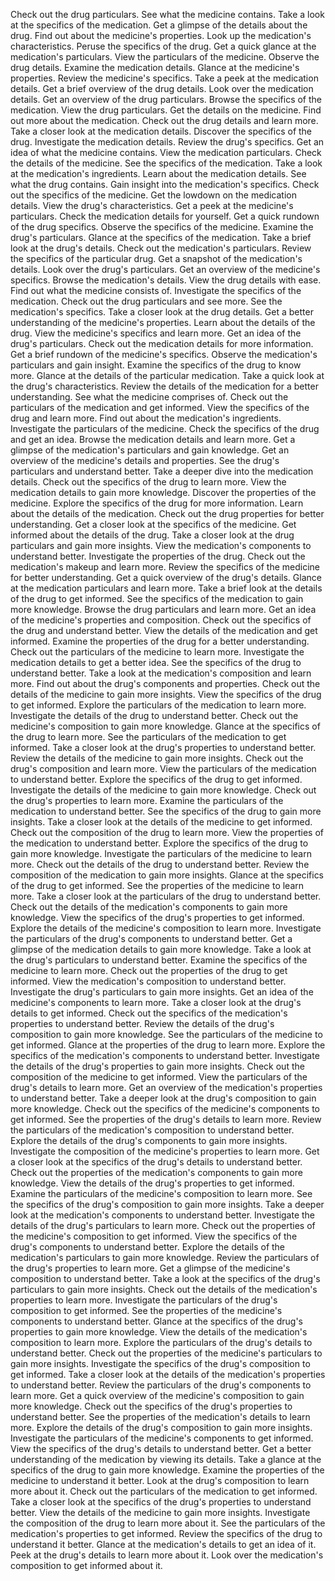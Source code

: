 Check out the drug particulars.
See what the medicine contains.
Take a look at the specifics of the medication.
Get a glimpse of the details about the drug.
Find out about the medicine's properties.
Look up the medication's characteristics.
Peruse the specifics of the drug.
Get a quick glance at the medication's particulars.
View the particulars of the medicine.
Observe the drug details.
Examine the medication details.
Glance at the medicine's properties.
Review the medicine's specifics.
Take a peek at the medication details.
Get a brief overview of the drug details.
Look over the medication details.
Get an overview of the drug particulars.
Browse the specifics of the medication.
View the drug particulars.
Get the details on the medicine.
Find out more about the medication.
Check out the drug details and learn more.
Take a closer look at the medication details.
Discover the specifics of the drug.
Investigate the medication details.
Review the drug's specifics.
Get an idea of what the medicine contains.
View the medication particulars.
Check the details of the medicine.
See the specifics of the medication.
Take a look at the medication's ingredients.
Learn about the medication details.
See what the drug contains.
Gain insight into the medication's specifics.
Check out the specifics of the medicine.
Get the lowdown on the medication details.
View the drug's characteristics.
Get a peek at the medicine's particulars.
Check the medication details for yourself.
Get a quick rundown of the drug specifics.
Observe the specifics of the medicine.
Examine the drug's particulars.
Glance at the specifics of the medication.
Take a brief look at the drug's details.
Check out the medication's particulars.
Review the specifics of the particular drug.
Get a snapshot of the medication's details.
Look over the drug's particulars.
Get an overview of the medicine's specifics.
Browse the medication's details.
View the drug details with ease.
Find out what the medicine consists of.
Investigate the specifics of the medication.
Check out the drug particulars and see more.
See the medication's specifics.
Take a closer look at the drug details.
Get a better understanding of the medicine's properties.
Learn about the details of the drug.
View the medicine's specifics and learn more.
Get an idea of the drug's particulars.
Check out the medication details for more information.
Get a brief rundown of the medicine's specifics.
Observe the medication's particulars and gain insight.
Examine the specifics of the drug to know more.
Glance at the details of the particular medication.
Take a quick look at the drug's characteristics.
Review the details of the medication for a better understanding.
See what the medicine comprises of.
Check out the particulars of the medication and get informed.
View the specifics of the drug and learn more.
Find out about the medication's ingredients.
Investigate the particulars of the medicine.
Check the specifics of the drug and get an idea.
Browse the medication details and learn more.
Get a glimpse of the medication's particulars and gain knowledge.
Get an overview of the medicine's details and properties.
See the drug's particulars and understand better.
Take a deeper dive into the medication details.
Check out the specifics of the drug to learn more.
View the medication details to gain more knowledge.
Discover the properties of the medicine.
Explore the specifics of the drug for more information.
Learn about the details of the medication.
Check out the drug properties for better understanding.
Get a closer look at the specifics of the medicine.
Get informed about the details of the drug.
Take a closer look at the drug particulars and gain more insights.
View the medication's components to understand better.
Investigate the properties of the drug.
Check out the medication's makeup and learn more.
Review the specifics of the medicine for better understanding.
Get a quick overview of the drug's details.
Glance at the medication particulars and learn more.
Take a brief look at the details of the drug to get informed.
See the specifics of the medication to gain more knowledge.
Browse the drug particulars and learn more.
Get an idea of the medicine's properties and composition.
Check out the specifics of the drug and understand better.
View the details of the medication and get informed.
Examine the properties of the drug for a better understanding.
Check out the particulars of the medicine to learn more.
Investigate the medication details to get a better idea.
See the specifics of the drug to understand better.
Take a look at the medication's composition and learn more.
Find out about the drug's components and properties.
Check out the details of the medicine to gain more insights.
View the specifics of the drug to get informed.
Explore the particulars of the medication to learn more.
Investigate the details of the drug to understand better.
Check out the medicine's composition to gain more knowledge.
Glance at the specifics of the drug to learn more.
See the particulars of the medication to get informed.
Take a closer look at the drug's properties to understand better.
Review the details of the medicine to gain more insights.
Check out the drug's composition and learn more.
View the particulars of the medication to understand better.
Explore the specifics of the drug to get informed.
Investigate the details of the medicine to gain more knowledge.
Check out the drug's properties to learn more.
Examine the particulars of the medication to understand better.
See the specifics of the drug to gain more insights.
Take a closer look at the details of the medicine to get informed.
Check out the composition of the drug to learn more.
View the properties of the medication to understand better.
Explore the specifics of the drug to gain more knowledge.
Investigate the particulars of the medicine to learn more.
Check out the details of the drug to understand better.
Review the composition of the medication to gain more insights.
Glance at the specifics of the drug to get informed.
See the properties of the medicine to learn more.
Take a closer look at the particulars of the drug to understand better.
Check out the details of the medication's components to gain more knowledge.
View the specifics of the drug's properties to get informed.
Explore the details of the medicine's composition to learn more.
Investigate the particulars of the drug's components to understand better.
Get a glimpse of the medication details to gain more knowledge.
Take a look at the drug's particulars to understand better.
Examine the specifics of the medicine to learn more.
Check out the properties of the drug to get informed.
View the medication's composition to understand better.
Investigate the drug's particulars to gain more insights.
Get an idea of the medicine's components to learn more.
Take a closer look at the drug's details to get informed.
Check out the specifics of the medication's properties to understand better.
Review the details of the drug's composition to gain more knowledge.
See the particulars of the medicine to get informed.
Glance at the properties of the drug to learn more.
Explore the specifics of the medication's components to understand better.
Investigate the details of the drug's properties to gain more insights.
Check out the composition of the medicine to get informed.
View the particulars of the drug's details to learn more.
Get an overview of the medication's properties to understand better.
Take a deeper look at the drug's composition to gain more knowledge.
Check out the specifics of the medicine's components to get informed.
See the properties of the drug's details to learn more.
Review the particulars of the medication's composition to understand better.
Explore the details of the drug's components to gain more insights.
Investigate the composition of the medicine's properties to learn more.
Get a closer look at the specifics of the drug's details to understand better.
Check out the properties of the medication's components to gain more knowledge.
View the details of the drug's properties to get informed.
Examine the particulars of the medicine's composition to learn more.
See the specifics of the drug's composition to gain more insights.
Take a deeper look at the medication's components to understand better.
Investigate the details of the drug's particulars to learn more.
Check out the properties of the medicine's composition to get informed.
View the specifics of the drug's components to understand better.
Explore the details of the medication's particulars to gain more knowledge.
Review the particulars of the drug's properties to learn more.
Get a glimpse of the medicine's composition to understand better.
Take a look at the specifics of the drug's particulars to gain more insights.
Check out the details of the medication's properties to learn more.
Investigate the particulars of the drug's composition to get informed.
See the properties of the medicine's components to understand better.
Glance at the specifics of the drug's properties to gain more knowledge.
View the details of the medication's composition to learn more.
Explore the particulars of the drug's details to understand better.
Check out the properties of the medicine's particulars to gain more insights.
Investigate the specifics of the drug's composition to get informed.
Take a closer look at the details of the medication's properties to understand better.
Review the particulars of the drug's components to learn more.
Get a quick overview of the medicine's composition to gain more knowledge.
Check out the specifics of the drug's properties to understand better.
See the properties of the medication's details to learn more.
Explore the details of the drug's composition to gain more insights.
Investigate the particulars of the medicine's components to get informed.
View the specifics of the drug's details to understand better.
Get a better understanding of the medication by viewing its details.
Take a glance at the specifics of the drug to gain more knowledge.
Examine the properties of the medicine to understand it better.
Look at the drug's composition to learn more about it.
Check out the particulars of the medication to get informed.
Take a closer look at the specifics of the drug's properties to understand better.
View the details of the medicine to gain more insights.
Investigate the composition of the drug to learn more about it.
See the particulars of the medication's properties to get informed.
Review the specifics of the drug to understand it better.
Glance at the medication's details to get an idea of it.
Peek at the drug's details to learn more about it.
Look over the medication's composition to get informed about it.
